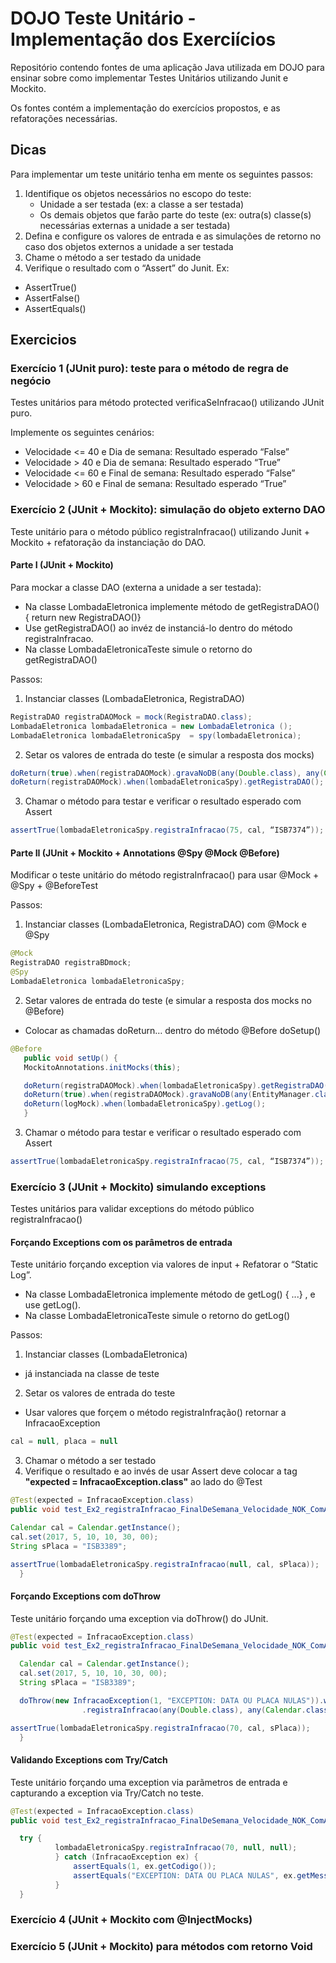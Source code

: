 # DOJO Teste Unitário - Implementação dos Exerciícios
Repositório contendo fontes de uma aplicação Java utilizada em DOJO para ensinar sobre como implementar Testes Unitários utilizando Junit e Mockito.

Os fontes contém a implementação do exercícios propostos, e as refatorações necessárias.

## Dicas
Para implementar um teste unitário tenha em mente os seguintes passos:
1. Identifique os objetos necessários no escopo do teste:
   + Unidade a ser testada (ex: a classe a ser testada)
   + Os demais objetos que farão parte do teste (ex: outra(s) classe(s) necessárias externas a unidade a ser testada)    
2. Defina e configure os valores de entrada e as simulações de retorno no caso dos objetos externos a unidade a ser testada  
3. Chame o método a ser testado da unidade
4. Verifique o resultado com o “Assert” do Junit. Ex:
  + AssertTrue()
  + AssertFalse()
  + AssertEquals()

## Exercicios

### Exercício 1 (JUnit puro): teste para o método de regra de negócio
Testes unitários para método protected verificaSeInfracao() utilizando JUnit puro.

Implemente os seguintes cenários:
  + Velocidade <= 40 e Dia de semana: Resultado esperado “False”
  + Velocidade > 40 e Dia de semana:   Resultado esperado “True”
  + Velocidade <= 60 e Final de semana: Resultado esperado “False”
  + Velocidade > 60 e Final de semana:   Resultado esperado “True”


### Exercício 2 (JUnit + Mockito): simulação do objeto externo DAO
Teste unitário para o método público registraInfracao() utilizando Junit + Mockito + refatoração da instanciação do DAO.

#### Parte I (JUnit + Mockito)
Para mockar a classe DAO (externa a unidade a ser testada):
+ Na classe LombadaEletronica implemente método de getRegistraDAO() { return new RegistraDAO()}
+ Use getRegistraDAO() ao invéz de instanciá-lo dentro do método registraInfracao.
+ Na classe LombadaEletronicaTeste simule o retorno do getRegistraDAO()

Passos:
1. Instanciar classes (LombadaEletronica, RegistraDAO)
```Java
RegistraDAO registraDAOMock = mock(RegistraDAO.class);
LombadaEletronica lombadaEletronica = new LombadaEletronica ();
LombadaEletronica lombadaEletronicaSpy  = spy(lombadaEletronica);
```
2. Setar os valores de entrada do teste (e simular a resposta dos mocks)
```Java
doReturn(true).when(registraDAOMock).gravaNoDB(any(Double.class), any(Calendar.class), any(String.class));
doReturn(registraDAOMock).when(lombadaEletronicaSpy).getRegistraDAO();
```
3. Chamar o método para testar e verificar o resultado esperado com Assert
```Java
assertTrue(lombadaEletronicaSpy.registraInfracao(75, cal, “ISB7374”));
```


#### Parte II (JUnit + Mockito + Annotations @Spy @Mock @Before)
Modificar o teste unitário do método registraInfracao() para usar @Mock + @Spy + @BeforeTest

Passos:
1. Instanciar classes (LombadaEletronica, RegistraDAO) com @Mock e @Spy
```Java
@Mock
RegistraDAO registraBDmock;
@Spy
LombadaEletronica lombadaEletronicaSpy;
```
2. Setar valores de entrada do teste (e simular a resposta dos mocks no @Before)
 + Colocar as chamadas doReturn… dentro do método @Before doSetup()
 ```Java
 @Before
    public void setUp() {
	MockitoAnnotations.initMocks(this);

	doReturn(registraDAOMock).when(lombadaEletronicaSpy).getRegistraDAO();
	doReturn(true).when(registraDAOMock).gravaNoDB(any(EntityManager.class), any(Double.class), any(Calendar.class), any(String.class));
	doReturn(logMock).when(lombadaEletronicaSpy).getLog();
    }
```  
3. Chamar o método para testar e verificar o resultado esperado com Assert
```Java
assertTrue(lombadaEletronicaSpy.registraInfracao(75, cal, “ISB7374”));
```

### Exercício 3 (JUnit + Mockito) simulando exceptions
Testes unitários para validar exceptions do método público registraInfracao()

#### Forçando Exceptions com os parâmetros de entrada
Teste unitário forçando exception via valores de input + Refatorar o “Static Log”.
+ Na classe LombadaEletronica implemente método de getLog() { ...} , e use getLog().
+ Na classe LombadaEletronicaTeste simule o retorno do getLog()

Passos:
1. Instanciar classes (LombadaEletronica)
 + já instanciada na classe de teste
2. Setar os valores de entrada do teste
 + Usar valores que forçem o método registraInfração() retornar a InfracaoException
 ```Java
 cal = null, placa = null
 ```
3. Chamar o método a ser testado
4. Verifique o resultado e ao invés de usar Assert deve colocar a tag <b>"expected = InfracaoException.class"</b> ao lado do @Test

```Java
@Test(expected = InfracaoException.class)
public void test_Ex2_registraInfracao_FinalDeSemana_Velocidade_NOK_ComAnnotations() throws Exception {

Calendar cal = Calendar.getInstance();
cal.set(2017, 5, 10, 10, 30, 00);
String sPlaca = "ISB3389";

assertTrue(lombadaEletronicaSpy.registraInfracao(null, cal, sPlaca));
  }
```

#### Forçando Exceptions com doThrow
Teste unitário forçando uma exception via doThrow() do JUnit.

```Java
@Test(expected = InfracaoException.class)
public void test_Ex2_registraInfracao_FinalDeSemana_Velocidade_NOK_ComAnnotations() throws Exception {

  Calendar cal = Calendar.getInstance();
  cal.set(2017, 5, 10, 10, 30, 00);
  String sPlaca = "ISB3389";

  doThrow(new InfracaoException(1, "EXCEPTION: DATA OU PLACA NULAS")).when(lombadaEletronicaSpy)
                .registraInfracao(any(Double.class), any(Calendar.class), any(String.class));

assertTrue(lombadaEletronicaSpy.registraInfracao(70, cal, sPlaca));
  }
```
#### Validando Exceptions com Try/Catch
Teste unitário forçando uma exception via parãmetros de entrada e capturando a exception via Try/Catch no teste.

```Java
@Test(expected = InfracaoException.class)
public void test_Ex2_registraInfracao_FinalDeSemana_Velocidade_NOK_ComAnnotations() throws Exception {

  try {
          lombadaEletronicaSpy.registraInfracao(70, null, null);
          } catch (InfracaoException ex) {
              assertEquals(1, ex.getCodigo());
              assertEquals("EXCEPTION: DATA OU PLACA NULAS", ex.getMessage());
          }
  }
```

### Exercício 4 (JUnit + Mockito com @InjectMocks)
### Exercício 5 (JUnit + Mockito) para métodos com retorno Void
